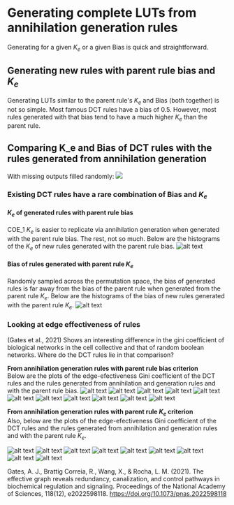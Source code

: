 # Generating complete LUTs from annihilation generation rules

Generating for a given $K_e$ or a given Bias is quick and straightforward.

## Generating new rules with parent rule bias and $K_e$

Generating LUTs similar to the parent rule's $K_e$ and Bias (both together) is not so simple.
Most famous DCT rules have a bias of 0.5.
However, most rules generated with that bias tend to have a much higher $K_e$ than the parent rule.

## Comparing K_e and Bias of DCT rules with the rules generated from annihilation generation

With missing outputs filled randomly:
![](<Scatter plot of $K_e$ and Bias of rules generated from anni_gen with missing outputs filled randomly.png>)

### Existing DCT rules have a rare combination of Bias and $K_e$

#### $K_e$ of generated rules with parent rule bias

COE_1 $K_e$ is easier to replicate via annihilation generation when generated with the parent rule bias. The rest, not so much.
Below are the histograms of the $K_e$ of new rules generated with the parent rule bias.
![alt text](<Distribution of $K_e$ of rules generated from anni_gen with parent rule bias.png>)

#### Bias of rules generated with parent rule $K_e$

Randomly sampled across the permutation space, the bias of generated rules is far away from the bias of the parent rule when generated from the parent rule $K_e$.
Below are the histograms of the bias of new rules generated with the parent rule $K_e$.
![alt text](<Distribution of Bias of rules generated from anni_gen with parent rule Ke.png>)

### Looking at edge effectiveness of rules

(Gates et al., 2021) Shows an interesting difference in the gini coefficient of biological networks in the cell collective and that of random boolean networks.  Where do the DCT rules lie in that comparison?

**From annihilation generation rules with parent rule bias criterion**\
Below are the plots of the edge-efectiveness Gini coefficient of the DCT rules and the rules generated from annihilation and generation rules and with the parent rule bias.
![alt text](gini_ABK_of_edge_effectiveness_generated_from_annihilation_creation_and_parent_rule_bias.png)
![alt text](gini_COE_1_of_edge_effectiveness_generated_from_annihilation_creation_and_parent_rule_bias.png)
![alt text](gini_COE_2_of_edge_effectiveness_generated_from_annihilation_creation_and_parent_rule_bias.png)
![alt text](gini_Das_of_edge_effectiveness_generated_from_annihilation_creation_and_parent_rule_bias.png)
![alt text](gini_Davis_of_edge_effectiveness_generated_from_annihilation_creation_and_parent_rule_bias.png)
![alt text](gini_DMC_of_edge_effectiveness_generated_from_annihilation_creation_and_parent_rule_bias.png)
![alt text](gini_GEP_1_of_edge_effectiveness_generated_from_annihilation_creation_and_parent_rule_bias.png)
![alt text](gini_GEP_2_of_edge_effectiveness_generated_from_annihilation_creation_and_parent_rule_bias.png)
![alt text](gini_GKL_of_edge_effectiveness_generated_from_annihilation_creation_and_parent_rule_bias.png)
![alt text](gini_GP_of_edge_effectiveness_generated_from_annihilation_creation_and_parent_rule_bias.png)
![alt text](gini_MM401_of_edge_effectiveness_generated_from_annihilation_creation_and_parent_rule_bias.png)

**From annihilation generation rules with parent rule $K_e$ criterion**\
Also, below are the plots of the edge-efectiveness Gini coefficient of the DCT rules and the rules generated from annihilation and generation rules and with the parent rule $K_e$.

![alt text](gini_COE_2_of_edge_effectiveness_generated_from_annihilation_creation_and_parent_rule_Ke.png)
![alt text](gini_Das_of_edge_effectiveness_generated_from_annihilation_creation_and_parent_rule_Ke.png)
![alt text](gini_Davis_of_edge_effectiveness_generated_from_annihilation_creation_and_parent_rule_Ke.png)
![alt text](gini_DMC_of_edge_effectiveness_generated_from_annihilation_creation_and_parent_rule_Ke.png)
![alt text](gini_GEP_1_of_edge_effectiveness_generated_from_annihilation_creation_and_parent_rule_Ke.png)
![alt text](gini_GEP_2_of_edge_effectiveness_generated_from_annihilation_creation_and_parent_rule_Ke.png)
![alt text](gini_GKL_of_edge_effectiveness_generated_from_annihilation_creation_and_parent_rule_Ke.png)
![alt text](gini_GP_of_edge_effectiveness_generated_from_annihilation_creation_and_parent_rule_Ke.png)
![alt text](gini_MM401_of_edge_effectiveness_generated_from_annihilation_creation_and_parent_rule_Ke.png)


Gates, A. J., Brattig Correia, R., Wang, X., & Rocha, L. M. (2021). The effective graph reveals redundancy, canalization, and control pathways in biochemical regulation and signaling. Proceedings of the National Academy of Sciences, 118(12), e2022598118. <https://doi.org/10.1073/pnas.2022598118>
